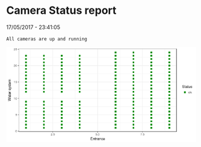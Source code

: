 Camera Status report
================
17/05/2017 - 23:41:05

    All cameras are up and running

![](camreport_files/figure-markdown_github/unnamed-chunk-2-1.png)
